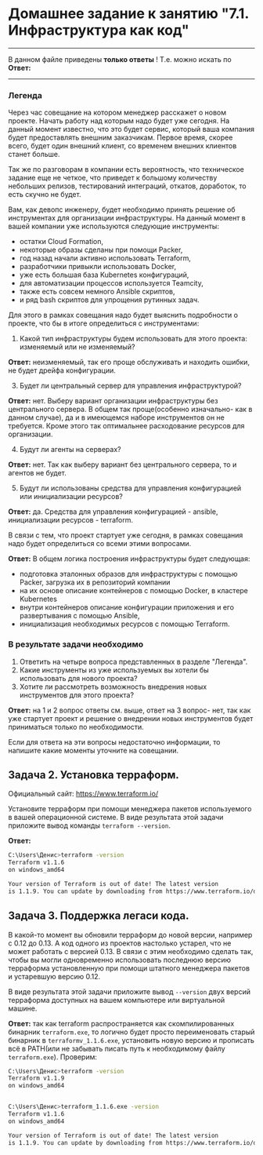 # Домашнее задание к занятию "7.1. Инфраструктура как код"

---

В данном файле приведены **только ответы** ! Т.е. можно искать по **Ответ:**

---

### Легенда
 
Через час совещание на котором менеджер расскажет о новом проекте. Начать работу над которым надо 
будет уже сегодня. 
На данный момент известно, что это будет сервис, который ваша компания будет предоставлять внешним заказчикам.
Первое время, скорее всего, будет один внешний клиент, со временем внешних клиентов станет больше.

Так же по разговорам в компании есть вероятность, что техническое задание еще не четкое, что приведет к большому
количеству небольших релизов, тестирований интеграций, откатов, доработок, то есть скучно не будет.  
   
Вам, как девопс инженеру, будет необходимо принять решение об инструментах для организации инфраструктуры.
На данный момент в вашей компании уже используются следующие инструменты: 
- остатки Сloud Formation, 
- некоторые образы сделаны при помощи Packer,
- год назад начали активно использовать Terraform, 
- разработчики привыкли использовать Docker, 
- уже есть большая база Kubernetes конфигураций, 
- для автоматизации процессов используется Teamcity, 
- также есть совсем немного Ansible скриптов, 
- и ряд bash скриптов для упрощения рутинных задач.  

Для этого в рамках совещания надо будет выяснить подробности о проекте, что бы в итоге определиться с инструментами:

1. Какой тип инфраструктуры будем использовать для этого проекта: изменяемый или не изменяемый?

**Ответ:** неизменяемый, так его проще обслуживать и находить ошибки, не будет дрейфа конфигурации.

3. Будет ли центральный сервер для управления инфраструктурой?

**Ответ:** нет. Выберу вариант организации инфраструктуры без центрального сервера. В общем так проще(особенно изначально- как в данном случае),
да и в имеющемся наборе инструментов он не требуется. Кроме этого так оптимальнее расходование ресурсов для организации.

4. Будут ли агенты на серверах?

**Ответ:** нет. Так как выберу вариант без центрального сервера, то и агентов не будет.

5. Будут ли использованы средства для управления конфигурацией или инициализации ресурсов? 

**Ответ:** да. Cредства для управления конфигурацией - ansible, инициализации ресурсов - terraform.

В связи с тем, что проект стартует уже сегодня, в рамках совещания надо будет определиться со всеми этими вопросами.

**Ответ:** В общем логика построения инфраструктуры будет следующая: 
* подготовка эталонных образов для инфраструктуры с помощью Packer, загрузка их в репозиторий компании
* на их основе описание контейнеров с помощью Docker, в кластере Kubernetes 
* внутри контейнеров описание конфигурации приложения и его развертывания с помощью Ansible,
* инициализация необходимых ресурсов с помощью Terraform.

### В результате задачи необходимо

1. Ответить на четыре вопроса представленных в разделе "Легенда". 
2. Какие инструменты из уже используемых вы хотели бы использовать для нового проекта? 
3. Хотите ли рассмотреть возможность внедрения новых инструментов для этого проекта? 

**Ответ:** на 1 и 2 вопрос ответы см. выше, ответ на 3 вопрос- нет, так как уже стартует проект и решение о внедрении 
новых инструментов будет приниматься только по необходимости.

Если для ответа на эти вопросы недостаточно информации, то напишите какие моменты уточните на совещании.


## Задача 2. Установка терраформ. 

Официальный сайт: https://www.terraform.io/

Установите терраформ при помощи менеджера пакетов используемого в вашей операционной системе.
В виде результата этой задачи приложите вывод команды `terraform --version`.

**Ответ:** 
```bash
C:\Users\Денис>terraform -version
Terraform v1.1.6
on windows_amd64

Your version of Terraform is out of date! The latest version
is 1.1.9. You can update by downloading from https://www.terraform.io/downloads.html
```

## Задача 3. Поддержка легаси кода. 

В какой-то момент вы обновили терраформ до новой версии, например с 0.12 до 0.13. 
А код одного из проектов настолько устарел, что не может работать с версией 0.13. 
В связи с этим необходимо сделать так, чтобы вы могли одновременно использовать последнюю версию терраформа установленную при помощи
штатного менеджера пакетов и устаревшую версию 0.12. 

В виде результата этой задачи приложите вывод `--version` двух версий терраформа доступных на вашем компьютере 
или виртуальной машине.

**Ответ:**  так как terraform распространяется как скомпилированных бинарник `terraform.exe`, то логично будет просто переименовать 
старый бинарник в `terraformv_1.1.6.exe`, установить новую версию и прописать всё в PATH(или не забывать писать путь к необходимому файлу `terraform.exe`).
Проверим:
```bash
C:\Users\Денис>terraform -version
Terraform v1.1.9
on windows_amd64


C:\Users\Денис>terraform_1.1.6.exe -version
Terraform v1.1.6
on windows_amd64

Your version of Terraform is out of date! The latest version
is 1.1.9. You can update by downloading from https://www.terraform.io/downloads.html
```
